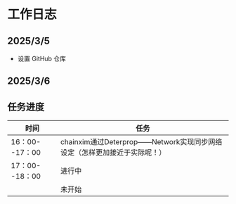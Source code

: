 # 工作日志

## 2025/3/5
- 设置 GitHub 仓库

## 2025/3/6



## 任务进度
| 时间                    | 任务  
|----------------         |--------
|16：00--17：00           |   chainxim通过Deterprop——Network实现同步网络设定（怎样更加接近于实际呢！）
|17：00--18：00           | 进行中 
|                        | 未开始 
